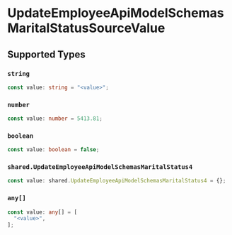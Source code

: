 # UpdateEmployeeApiModelSchemasMaritalStatusSourceValue


## Supported Types

### `string`

```typescript
const value: string = "<value>";
```

### `number`

```typescript
const value: number = 5413.81;
```

### `boolean`

```typescript
const value: boolean = false;
```

### `shared.UpdateEmployeeApiModelSchemasMaritalStatus4`

```typescript
const value: shared.UpdateEmployeeApiModelSchemasMaritalStatus4 = {};
```

### `any[]`

```typescript
const value: any[] = [
  "<value>",
];
```

